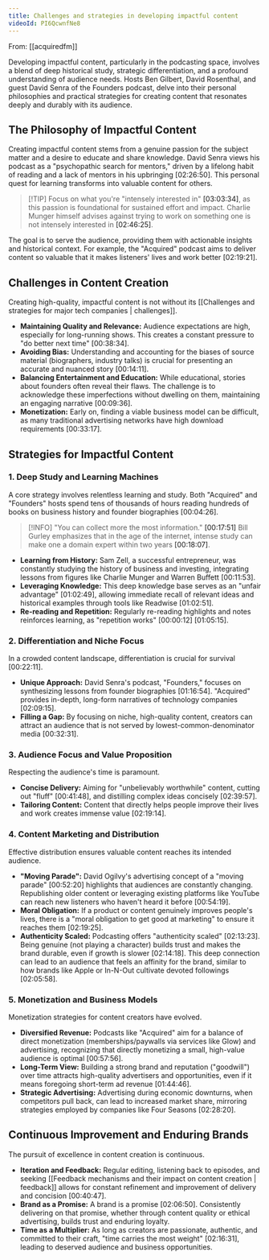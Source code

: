 ```yaml
---
title: Challenges and strategies in developing impactful content
videoId: PI6QcwnfNe8
---
```


From: [[acquiredfm]] <br/> 

Developing impactful content, particularly in the podcasting space, involves a blend of deep historical study, strategic differentiation, and a profound understanding of audience needs. Hosts Ben Gilbert, David Rosenthal, and guest David Senra of the Founders podcast, delve into their personal philosophies and practical strategies for creating content that resonates deeply and durably with its audience.

## The Philosophy of Impactful Content

Creating impactful content stems from a genuine passion for the subject matter and a desire to educate and share knowledge. David Senra views his podcast as a "psychopathic search for mentors," driven by a lifelong habit of reading and a lack of mentors in his upbringing <a class="yt-timestamp" data-t="02:26:50">[02:26:50]</a>. This personal quest for learning transforms into valuable content for others.

> [!TIP] Focus on what you're "intensely interested in" <a class="yt-timestamp" data-t="03:03:34">[03:03:34]</a>, as this passion is foundational for sustained effort and impact. Charlie Munger himself advises against trying to work on something one is not intensely interested in <a class="yt-timestamp" data-t="02:46:25">[02:46:25]</a>.

The goal is to serve the audience, providing them with actionable insights and historical context. For example, the "Acquired" podcast aims to deliver content so valuable that it makes listeners' lives and work better <a class="yt-timestamp" data-t="02:19:21">[02:19:21]</a>.

## Challenges in Content Creation

Creating high-quality, impactful content is not without its [[Challenges and strategies for major tech companies | challenges]].
*   **Maintaining Quality and Relevance:** Audience expectations are high, especially for long-running shows. This creates a constant pressure to "do better next time" <a class="yt-timestamp" data-t="00:38:34">[00:38:34]</a>.
*   **Avoiding Bias:** Understanding and accounting for the biases of source material (biographers, industry talks) is crucial for presenting an accurate and nuanced story <a class="yt-timestamp" data-t="00:14:11">[00:14:11]</a>.
*   **Balancing Entertainment and Education:** While educational, stories about founders often reveal their flaws. The challenge is to acknowledge these imperfections without dwelling on them, maintaining an engaging narrative <a class="yt-timestamp" data-t="00:09:36">[00:09:36]</a>.
*   **Monetization:** Early on, finding a viable business model can be difficult, as many traditional advertising networks have high download requirements <a class="yt-timestamp" data-t="00:33:17">[00:33:17]</a>.

## Strategies for Impactful Content

### 1. Deep Study and Learning Machines
A core strategy involves relentless learning and study. Both "Acquired" and "Founders" hosts spend tens of thousands of hours reading hundreds of books on business history and founder biographies <a class="yt-timestamp" data-t="00:04:26">[00:04:26]</a>.

> [!INFO] "You can collect more the most information." <a class="yt-timestamp" data-t="00:17:51">[00:17:51]</a> Bill Gurley emphasizes that in the age of the internet, intense study can make one a domain expert within two years <a class="yt-timestamp" data-t="00:18:07">[00:18:07]</a>.

*   **Learning from History:** Sam Zell, a successful entrepreneur, was constantly studying the history of business and investing, integrating lessons from figures like Charlie Munger and Warren Buffett <a class="yt-timestamp" data-t="00:11:53">[00:11:53]</a>.
*   **Leveraging Knowledge:** This deep knowledge base serves as an "unfair advantage" <a class="yt-timestamp" data-t="01:02:49">[01:02:49]</a>, allowing immediate recall of relevant ideas and historical examples through tools like Readwise <a class="yt-timestamp" data-t="01:02:51">[01:02:51]</a>.
*   **Re-reading and Repetition:** Regularly re-reading highlights and notes reinforces learning, as "repetition works" <a class="yt-timestamp" data-t="00:00:12">[00:00:12]</a> <a class="yt-timestamp" data-t="01:05:15">[01:05:15]</a>.

### 2. Differentiation and Niche Focus
In a crowded content landscape, differentiation is crucial for survival <a class="yt-timestamp" data-t="00:22:11">[00:22:11]</a>.
*   **Unique Approach:** David Senra's podcast, "Founders," focuses on synthesizing lessons from founder biographies <a class="yt-timestamp" data-t="01:16:54">[01:16:54]</a>. "Acquired" provides in-depth, long-form narratives of technology companies <a class="yt-timestamp" data-t="02:09:15">[02:09:15]</a>.
*   **Filling a Gap:** By focusing on niche, high-quality content, creators can attract an audience that is not served by lowest-common-denominator media <a class="yt-timestamp" data-t="00:32:31">[00:32:31]</a>.

### 3. Audience Focus and Value Proposition
Respecting the audience's time is paramount.
*   **Concise Delivery:** Aiming for "unbelievably worthwhile" content, cutting out "fluff" <a class="yt-timestamp" data-t="00:41:48">[00:41:48]</a>, and distilling complex ideas concisely <a class="yt-timestamp" data-t="02:39:57">[02:39:57]</a>.
*   **Tailoring Content:** Content that directly helps people improve their lives and work creates immense value <a class="yt-timestamp" data-t="02:19:14">[02:19:14]</a>.

### 4. Content Marketing and Distribution
Effective distribution ensures valuable content reaches its intended audience.
*   **"Moving Parade":** David Ogilvy's advertising concept of a "moving parade" <a class="yt-timestamp" data-t="00:52:20">[00:52:20]</a> highlights that audiences are constantly changing. Republishing older content or leveraging existing platforms like YouTube can reach new listeners who haven't heard it before <a class="yt-timestamp" data-t="00:54:19">[00:54:19]</a>.
*   **Moral Obligation:** If a product or content genuinely improves people's lives, there is a "moral obligation to get good at marketing" to ensure it reaches them <a class="yt-timestamp" data-t="02:19:25">[02:19:25]</a>.
*   **Authenticity Scaled:** Podcasting offers "authenticity scaled" <a class="yt-timestamp" data-t="02:13:23">[02:13:23]</a>. Being genuine (not playing a character) builds trust and makes the brand durable, even if growth is slower <a class="yt-timestamp" data-t="02:14:18">[02:14:18]</a>. This deep connection can lead to an audience that feels an affinity for the brand, similar to how brands like Apple or In-N-Out cultivate devoted followings <a class="yt-timestamp" data-t="02:05:58">[02:05:58]</a>.

### 5. Monetization and Business Models
Monetization strategies for content creators have evolved.
*   **Diversified Revenue:** Podcasts like "Acquired" aim for a balance of direct monetization (memberships/paywalls via services like Glow) and advertising, recognizing that directly monetizing a small, high-value audience is optimal <a class="yt-timestamp" data-t="00:57:56">[00:57:56]</a>.
*   **Long-Term View:** Building a strong brand and reputation ("goodwill") over time attracts high-quality advertisers and opportunities, even if it means foregoing short-term ad revenue <a class="yt-timestamp" data-t="01:44:46">[01:44:46]</a>.
*   **Strategic Advertising:** Advertising during economic downturns, when competitors pull back, can lead to increased market share, mirroring strategies employed by companies like Four Seasons <a class="yt-timestamp" data-t="02:28:20">[02:28:20]</a>.

## Continuous Improvement and Enduring Brands
The pursuit of excellence in content creation is continuous.
*   **Iteration and Feedback:** Regular editing, listening back to episodes, and seeking [[Feedback mechanisms and their impact on content creation | feedback]] allows for constant refinement and improvement of delivery and concision <a class="yt-timestamp" data-t="00:40:47">[00:40:47]</a>.
*   **Brand as a Promise:** A brand is a promise <a class="yt-timestamp" data-t="02:06:50">[02:06:50]</a>. Consistently delivering on that promise, whether through content quality or ethical advertising, builds trust and enduring loyalty.
*   **Time as a Multiplier:** As long as creators are passionate, authentic, and committed to their craft, "time carries the most weight" <a class="yt-timestamp" data-t="02:16:31">[02:16:31]</a>, leading to deserved audience and business opportunities.